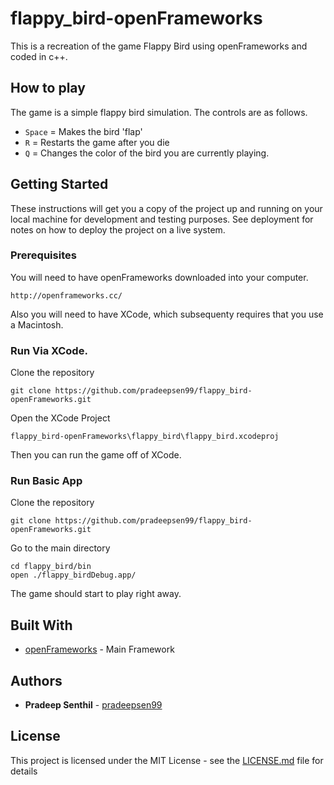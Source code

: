 # flappy_bird-openFrameworks

This is a recreation of the game Flappy Bird using openFrameworks and coded in c++.

## How to play
The game is a simple flappy bird simulation. The controls are as follows.
- `Space` = Makes the bird 'flap'
- `R` = Restarts the game after you die
- `Q` = Changes the color of the bird you are currently playing.

## Getting Started

These instructions will get you a copy of the project up and running on your local machine for development and testing purposes. See deployment for notes on how to deploy the project on a live system.

### Prerequisites

You will need to have openFrameworks downloaded into your computer.
```
http://openframeworks.cc/
```

Also you will need to have XCode, which subsequenty requires that you use a Macintosh.

### Run Via XCode.

Clone the repository

```
git clone https://github.com/pradeepsen99/flappy_bird-openFrameworks.git
```

Open the XCode Project

```
flappy_bird-openFrameworks\flappy_bird\flappy_bird.xcodeproj
```

Then you can run the game off of XCode.


### Run Basic App

Clone the repository

```
git clone https://github.com/pradeepsen99/flappy_bird-openFrameworks.git
```

Go to the main directory
```
cd flappy_bird/bin
open ./flappy_birdDebug.app/
```

The game should start to play right away.

## Built With

* [openFrameworks](http://openframeworks.cc/) - Main Framework

## Authors

* **Pradeep Senthil** - [pradeepsen99](https://github.com/pradeepsen99)

## License

This project is licensed under the MIT License - see the [LICENSE.md](LICENSE.md) file for details


